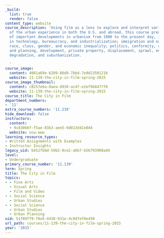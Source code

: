 ```yaml
---
_build:
  list: true
  render: false
content_type: website
course_description: 'Using film as a lens to explore and interpret various aspects
  of the urban experience in both the U.S. and abroad, this course presents a survey
  of important developments in urbanism from 1900 to the present day, including changes
  in technology, bureaucracy, and industrialization; immigration and national identity;
  race, class, gender, and economic inequality; politics, conformity, and urban anomie;
  and planning, development, private property, displacement, sprawl, environmental
  degradation, and suburbanization.

  '
course_image:
  content: 4081a69e-6209-86d0-7bbd-7e9d23501216
  website: 11-139-the-city-in-film-spring-2015
course_image_thumbnail:
  content: c8257e6a-0aea-d930-ac4f-e2ef9b8477f8
  website: 11-139-the-city-in-film-spring-2015
course_title: The City in Film
department_numbers:
- '11'
extra_course_numbers: '11.239'
hide_download: false
instructors:
  content:
  - 9c830b6f-f5ae-83b3-aee5-9d013d41e8d4
  website: ocw-www
learning_resource_types:
- Written Assignments with Examples
- Instructor Insights
legacy_uid: b452fb6d-59b2-0ce2-a6b7-b56793908ad4
level:
- Undergraduate
primary_course_number: '11.139'
term: Spring
title: The City in Film
topics:
- - Fine Arts
  - Visual Arts
  - Film and Video
- - Social Science
  - Urban Studies
- - Social Science
  - Urban Studies
  - Urban Planning
uid: 51f89ff9-f0a5-4438-931e-4c9d7ef0e450
url_path: courses/11-139-the-city-in-film-spring-2015
year: '2015'
---
```


